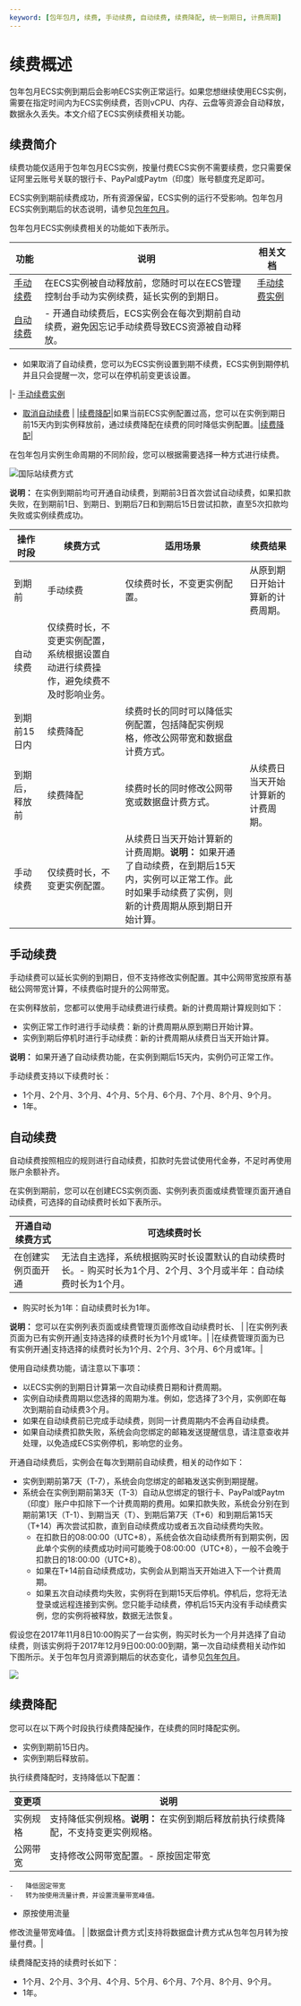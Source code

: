 ```yaml
---
keyword: [包年包月, 续费, 手动续费, 自动续费, 续费降配, 统一到期日, 计费周期]
---
```


# 续费概述

包年包月ECS实例到期后会影响ECS实例正常运行。如果您想继续使用ECS实例，需要在指定时间内为ECS实例续费，否则vCPU、内存、云盘等资源会自动释放，数据永久丢失。本文介绍了ECS实例续费相关功能。

## 续费简介

续费功能仅适用于包年包月ECS实例，按量付费ECS实例不需要续费，您只需要保证阿里云账号关联的银行卡、PayPal或Paytm（印度）账号额度充足即可。

ECS实例到期前续费成功，所有资源保留，ECS实例的运行不受影响。包年包月ECS实例到期后的状态说明，请参见[包年包月](/intl.zh-CN/产品定价/计费方式/包年包月.md)。

包年包月ECS实例续费相关的功能如下表所示。

|功能|说明|相关文档|
|--|--|----|
|[手动续费](#section_dvb_13g_rpw)|在ECS实例被自动释放前，您随时可以在ECS管理控制台手动为实例续费，延长实例的到期日。|[手动续费实例](/intl.zh-CN/产品定价/续费实例/手动续费实例.md)|
|[自动续费](#section_zya_ocf_0x6)|-   开通自动续费后，ECS实例会在每次到期前自动续费，避免因忘记手动续费导致ECS资源被自动释放。
-   如果取消了自动续费，您可以为ECS实例设置到期不续费，ECS实例到期停机并且只会提醒一次，您可以在停机前变更该设置。

|-   [手动续费实例](/intl.zh-CN/产品定价/续费实例/手动续费实例.md)
-   [取消自动续费](/intl.zh-CN/产品定价/续费实例/取消自动续费.md) |
|[续费降配](#section_2j3_eqq_v2s)|如果当前ECS实例配置过高，您可以在实例到期日前15天内到实例释放前，通过续费降配在续费的同时降低实例配置。|[续费降配](/intl.zh-CN/产品定价/续费实例/续费降配.md)|

在包年包月实例生命周期的不同阶段，您可以根据需要选择一种方式进行续费。

![国际站续费方式](https://static-aliyun-doc.oss-cn-hangzhou.aliyuncs.com/assets/img/zh-CN/6875319951/p141318.png)

**说明：** 在实例到期前均可开通自动续费，到期前3日首次尝试自动续费，如果扣款失败，在到期前1日、到期日、到期后7日和到期后15日尝试扣款，直至5次扣款均失败或实例续费成功。

|操作时段|续费方式|适用场景|续费结果|
|----|----|----|----|
|到期前|手动续费|仅续费时长，不变更实例配置。|从原到期日开始计算新的计费周期。|
|自动续费|仅续费时长，不变更实例配置，系统根据设置自动进行续费操作，避免续费不及时影响业务。|
|到期前15日内|续费降配|续费时长的同时可以降低实例配置，包括降配实例规格，修改公网带宽和数据盘计费方式。|
|到期后，释放前|续费降配|续费时长的同时修改公网带宽或数据盘计费方式。|从续费日当天开始计算新的计费周期。|
|手动续费|仅续费时长，不变更实例配置。|从续费日当天开始计算新的计费周期。**说明：** 如果开通了自动续费，在到期后15天内，实例可以正常工作。此时如果手动续费了实例，则新的计费周期从原到期日开始计算。 |

## 手动续费

手动续费可以延长实例的到期日，但不支持修改实例配置。其中公网带宽按原有基础公网带宽计算，不续费临时提升的公网带宽。

在实例释放前，您都可以使用手动续费进行续费。新的计费周期计算规则如下：

-   实例正常工作时进行手动续费：新的计费周期从原到期日开始计算。
-   实例到期后停机时进行手动续费：新的计费周期从续费日当天开始计算。

**说明：** 如果开通了自动续费功能，在实例到期后15天内，实例仍可正常工作。

手动续费支持以下续费时长：

-   1个月、2个月、3个月、4个月、5个月、6个月、7个月、8个月、9个月。
-   1年。

## 自动续费

自动续费按照相应的规则进行自动续费，扣款时先尝试使用代金券，不足时再使用账户余额补齐。

在实例到期前，您可以在创建ECS实例页面、实例列表页面或续费管理页面开通自动续费，可选择的自动续费时长如下表所示。

|开通自动续费方式|可选续费时长|
|--------|------|
|在创建实例页面开通|无法自主选择，系统根据购买时长设置默认的自动续费时长。-   购买时长为1个月、2个月、3个月或半年：自动续费时长为1个月。
-   购买时长为1年：自动续费时长为1年。

**说明：** 您可以在实例列表页面或续费管理页面修改自动续费时长、 |
|在实例列表页面为已有实例开通|支持选择的续费时长为1个月或1年。|
|在续费管理页面为已有实例开通|支持选择的续费时长为1个月、2个月、3个月、6个月或1年。|

使用自动续费功能，请注意以下事项：

-   以ECS实例的到期日计算第一次自动续费日期和计费周期。
-   实例自动续费周期以您选择的周期为准。例如，您选择了3个月，实例即在每次到期前自动续费3个月。
-   如果在自动续费前已完成手动续费，则同一计费周期内不会再自动续费。
-   如果自动续费扣款失败，系统会向您绑定的邮箱发送提醒信息，请注意查收并处理，以免造成ECS实例停机，影响您的业务。

开通自动续费后，实例会在每次到期前自动续费，相关的动作如下：

-   实例到期前第7天（T-7），系统会向您绑定的邮箱发送实例到期提醒。
-   系统会在实例到期前第3天（T-3）自动从您绑定的银行卡、PayPal或Paytm（印度）账户中扣除下一个计费周期的费用。如果扣款失败，系统会分别在到期前第1天（T-1）、到期当天（T）、到期后第7天（T+6）和到期后第15天（T+14）再次尝试扣款，直到自动续费成功或者五次自动续费均失败。
    -   在扣款日的08:00:00（UTC+8），系统会依次自动续费所有到期实例，因此单个实例的续费成功时间可能晚于08:00:00（UTC+8），一般不会晚于扣款日的18:00:00（UTC+8）。
    -   如果在T+14前自动续费成功，实例会从到期当天开始进入下一个计费周期。
    -   如果五次自动续费均失败，实例将在到期15天后停机。停机后，您将无法登录或远程连接到实例。您只能手动续费，停机后15天内没有手动续费实例，您的实例将被释放，数据无法恢复。

假设您在2017年11月8日10:00购买了一台实例，购买时长为一个月并选择了自动续费，则该实例将于2017年12月9日00:00:00到期，第一次自动续费相关动作如下图所示。关于包年包月资源到期后的状态变化，请参见[包年包月](/intl.zh-CN/产品定价/计费方式/包年包月.md)。

![](https://static-aliyun-doc.oss-cn-hangzhou.aliyuncs.com/assets/img/zh-CN/0314359951/p47363.png)

## 续费降配

您可以在以下两个时段执行续费降配操作，在续费的同时降配实例。

-   实例到期前15日内。
-   实例到期后释放前。

执行续费降配时，支持降低以下配置：

|变更项|说明|
|---|--|
|实例规格|支持降低实例规格。**说明：** 在实例到期后释放前执行续费降配，不支持变更实例规格。 |
|公网带宽|支持修改公网带宽配置。-   原按固定带宽
    -   降低固定带宽
    -   转为按使用流量计费，并设置流量带宽峰值。
-   原按使用流量

修改流量带宽峰值。 |
|数据盘计费方式|支持将数据盘计费方式从包年包月转为按量付费。|

续费降配支持的续费时长如下：

-   1个月、2个月、3个月、4个月、5个月、6个月、7个月、8个月、9个月。
-   1年。

